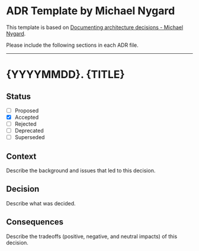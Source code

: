 # ADR Template by Michael Nygard

This template is based on [Documenting architecture decisions - Michael Nygard](https://cognitect.com/blog/2011/11/15/documenting-architecture-decisions).

Please include the following sections in each ADR file.

---

# {YYYYMMDD}. {TITLE}

## Status

- [ ] Proposed
- [x] Accepted
- [ ] Rejected
- [ ] Deprecated
- [ ] Superseded

## Context

Describe the background and issues that led to this decision.

## Decision

Describe what was decided.

## Consequences

Describe the tradeoffs (positive, negative, and neutral impacts) of this decision.
